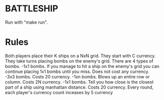 BATTLESHIP
===========
Run with "make run".

Rules
==
Both players place their K ships on a NxN grid. They start with C currency.
They take turns placing bombs on the enemy's grid.
There are 4 types of bombs.
-1x1 bombs. If you manage to hit a ship on the enemy's grid you can continue placing 1x1 bombs until you miss. Does not cost any currency.
-3x3 bombs. Costs 20 currency.
-1xn bombs. Blows up an entire row or column. Costs 2N currency.
-1x1 bombs. Tell you how close is the closest part of a ship using manhattan distance. Costs 20 currency.
Every round, each player's currency count inceases by 5 currency
